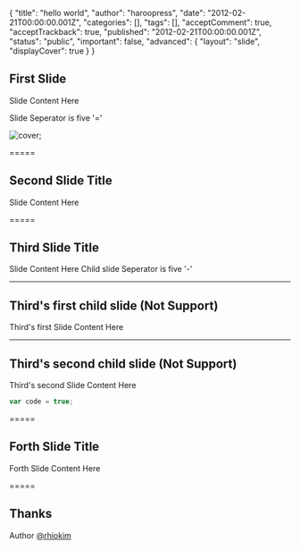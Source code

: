{
    "title": "hello world",
    "author": "haroopress",
    "date": "2012-02-21T00:00:00.001Z",
    "categories": [],
    "tags": [],
    "acceptComment": true,
    "acceptTrackback": true,
    "published": "2012-02-21T00:00:00.001Z",
    "status": "public",
    "important": false,
    "advanced": {
        "layout": "slide",
        "displayCover": true
    }
}

## First Slide

Slide Content Here

Slide Seperator is five '='

![cover](/slide/images/cover.png);

=====

## Second Slide Title

Slide Content Here

=====

## Third Slide Title

Slide Content Here
Child slide Seperator is five '-'

-----

## Third's first child slide (Not Support)

Third's first Slide Content Here

-----

## Third's second child slide  (Not Support)

Third's second Slide Content Here

```js
var code = true;
```

=====

## Forth Slide Title

Forth Slide Content Here

=====

## Thanks

Author [@rhiokim](http://twitter.com/@rhiokim)